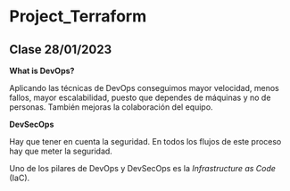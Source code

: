 # Project_Terraform

## Clase 28/01/2023

**What is DevOps?**

Aplicando las técnicas de DevOps conseguimos mayor velocidad, menos fallos, mayor escalabilidad, puesto que dependes de máquinas y no de personas. También mejoras la colaboración del equipo. 

**DevSecOps**

Hay que tener en cuenta la seguridad. En todos los flujos de este proceso hay que meter la seguridad. 


Uno de los pilares de DevOps y DevSecOps es la *Infrastructure as Code* (IaC). 

